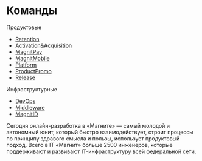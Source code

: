 # Команды

Продуктовые

* [Retention](teams/retention.md)
* [Activation&Acquisition](teams/2a.md)
* [MagnitPay](teams/magnit_pay.md)
* [MagnitMobile](teams/magnit_mobile.md)
* [Platform](teams/platfrom.md)
* [ProductPromo](teams/productpromo.md)
* [Release](teams/release.md)

Инфраструктурные

* [DevOps](teams/devops.md)
* [Middleware](teams/middleware.md)
* [MagnitID](teams/magnit_id.md)

Сегодня онлайн-разработка в «Магните» — самый молодой и автономный юнит, который быстро взаимодействует, строит процессы по принципу здравого смысла и пользы, использует продуктовый подход. Всего в IT «Магнит» больше 2500 инженеров, которые поддерживают и развивают IT-инфраструктуру всей федеральной сети.
